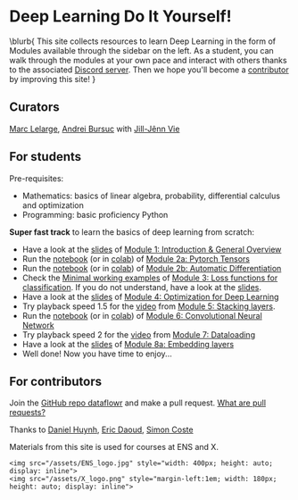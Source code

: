 # Deep Learning Do It Yourself!

\blurb{
    This site collects resources to learn Deep Learning in the form of
    Modules available through the sidebar on the left.
    As a student, you can walk through the modules at your own pace and
    interact with others thanks to the associated [Discord server](https://discord.gg/nZQ3fe3).
    Then we hope you'll become a [contributor](#for_contributors)
    by improving this site!
}

## Curators

[Marc Lelarge](https://www.di.ens.fr/~lelarge/),  [Andrei Bursuc](https://abursuc.github.io/) with [Jill-Jênn Vie](https://jill-jenn.net/)

## For students

Pre-requisites:

- Mathematics: basics of linear algebra, probability, differential calculus and optimization
- Programming: basic proficiency Python

**Super fast track** to learn the basics of deep learning from scratch:
- Have a look at the [slides](https://dataflowr.github.io/slides/module1.html) of [Module 1: Introduction & General Overview](./modules/1-intro-general-overview)
- Run the [notebook](https://github.com/dataflowr/notebooks/blob/master/Module2/02a_basics.ipynb) (or in [colab](https://colab.research.google.com/github/dataflowr/notebooks/blob/master/Module2/02a_basics.ipynb)) of [Module 2a: Pytorch Tensors](./modules/2a-pytorch-tensors)
- Run the [notebook](https://github.com/dataflowr/notebooks/blob/master/Module2/02b_linear_reg.ipynb) (or in [colab](https://colab.research.google.com/github/dataflowr/notebooks/blob/master/Module2/02b_linear_reg.ipynb)) of [Module 2b: Automatic Differentiation](./modules/2b-automatic-differentiation)
- Check the [Minimal working examples](./modules/3-loss-functions-for-classification/#minimal_working_examples) of [Module 3: Loss functions for classification](./modules/3-loss-functions-for-classification). If you do not understand, have a look at the [slides](https://dataflowr.github.io/slides/module3.html).
- Have a look at the [slides](https://dataflowr.github.io/slides/module4.html) of [Module 4: Optimization for Deep Learning](./modules/4-optimization-for-deep-learning)
- Try playback speed 1.5 for the [video](https://youtu.be/OiyZXdnLHcI?t=149) from [Module 5: Stacking layers](./modules/5-stacking-layers).
- Run the [notebook](https://github.com/dataflowr/notebooks/blob/master/Module6/06_convolution_digit_recognizer.ipynb) (or in [colab](https://colab.research.google.com/github/dataflowr/notebooks/blob/master/Module6/06_convolution_digit_recognizer.ipynb)) of [Module 6: Convolutional Neural Network](./modules/6-convolutional-neural-network)
- Try playback speed 2 for the [video](https://youtu.be/vm-ZusIUkiY?t=133) from [Module 7: Dataloading](./modules/7-dataloading)
- Have a look at the [slides](https://dataflowr.github.io/slides/module8a.html) of [Module 8a: Embedding layers](./modules/8a-embedding-layers)
- Well done! Now you have time to enjoy...

<!-- ### Annotation tool

- [hypothes.is](https://hypothes.is/groups/EzzjE8gb/deep-learning-ens-2020) allows you to annotate this website and the web in general. You'll find some hints for the practicals here!
-->


## For contributors

Join the [GitHub repo dataflowr](https://github.com/dataflowr) and make a pull request. [What are pull requests?](https://yangsu.github.io/pull-request-tutorial/)

Thanks to [Daniel Huynh](https://github.com/dhuynh95), [Eric Daoud](https://github.com/ericdaat), [Simon Coste](https://github.com/SimonCoste)
<!-- to be updated
## Modules

- [Module 0: Software installation](./modules/0-sotfware-installation)
- [Module 1: Introduction & General Overview](./modules/1-intro-general-overview)
- [Module 2a: Pytorch Tensors](./modules/2a-pytorch-tensors)
- [Module 2b: Automatic Differentiation](./modules/2b-automatic-differentiation)
- [Module 3: Loss functions for classification](./modules/3-loss-functions-for-classification)
- [Module 4: Optimization for Deep Learning](./modules/4-optimization-for-deep-learning)
- [Module 5: Stacking layers](./modules/5-stacking-layers)
- [Module 6: Convolutional Neural Network](./modules/6-convolutional-neural-network)
- [Module 7a: Embedding layers and dataloaders](./modules/7a-embedding-layers-dataloaders)
- [Module 7b: Collaborative Filtering](./modules/7b-collaborative-filtering)
- [Modules 8: Autoencoders](./modules/8-autoencoders)
- [Module 9: Generative Adversarial Networks](./modules/9-generative-adversarial-networks)
- [Module 10a: Recurrent Neural Networks theory](./modules/10a-recurrent-neural-networks-theory)
- [Module 10b: Recurrent Neural Networks practice](./modules/10b-recurrent-neural-networks-practice)
-->


Materials from this site is used for courses at ENS and X. 

~~~
<img src="/assets/ENS_logo.jpg" style="width: 400px; height: auto; display: inline">
<img src="/assets/X_logo.png" style="margin-left:1em; width: 180px; height: auto; display: inline">
~~~
